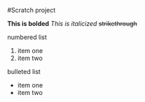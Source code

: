 #Scratch project

**This is bolded**
*This is italicized*
~~strikethrough~~

numbered list
1. item one
2. item two

bulleted list
* item one 
* item two
